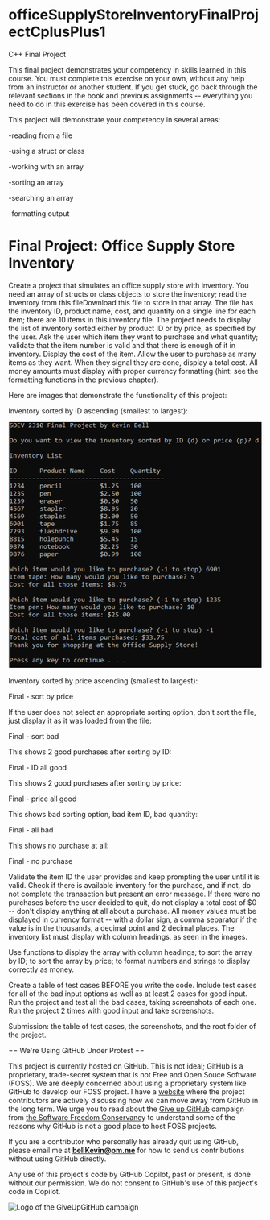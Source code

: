 # officeSupplyStoreInventoryFinalProjectCplusPlus1

C++ Final Project

This final project demonstrates your competency in skills learned in this course. You must complete this exercise on your own, without any help from an instructor or another student. If you get stuck, go back through the relevant sections in the book and previous assignments -- everything you need to do in this exercise has been covered in this course.

This project will demonstrate your competency in several areas: 

-reading from a file

-using a struct or class

-working with an array

-sorting an array

-searching an array

-formatting output
 

# Final Project: Office Supply Store Inventory

Create a project that simulates an office supply store with inventory. You need an array of structs or class objects to store the inventory; read the inventory from this fileDownload this file to store in that array. The file has the inventory ID, product name, cost, and quantity on a single line for each item; there are 10 items in this inventory file. The project needs to display the list of inventory sorted either by product ID or by price, as specified by the user. Ask the user which item they want to purchase and what quantity; validate that the item number is valid and that there is enough of it in inventory. Display the cost of the item. Allow the user to purchase as many items as they want. When they signal they are done, display a total cost. All money amounts must display with proper currency formatting (hint: see the formatting functions in the previous chapter). 

Here are images that demonstrate the functionality of this project:

Inventory sorted by ID ascending (smallest to largest):

![Final - sort by ID](https://github.com/bell-kevin/officeSupplyStoreInventoryFinalProjectCplusPlus1/blob/main/final.PNG)   

Inventory sorted by price ascending (smallest to largest):

Final - sort by price

If the user does not select an appropriate sorting option, don't sort the file, just display it as it was loaded from the file:

Final - sort bad

This shows 2 good purchases after sorting by ID:

Final - ID all good    

This shows 2 good purchases after sorting by price:

Final - price all good

This shows bad sorting option, bad item ID, bad quantity:

Final - all bad 

This shows no purchase at all:

Final - no purchase

Validate the item ID the user provides and keep prompting the user until it is valid. Check if there is available inventory for the purchase, and if not, do not complete the transaction but present an error message. If there were no purchases before the user decided to quit, do not display a total cost of $0 -- don't display anything at all about a purchase. All money values must be displayed in currency format -- with a dollar sign, a comma separator if the value is in the thousands, a decimal point and 2 decimal places. The inventory list must display with column headings, as seen in the images.

Use functions to display the array with column headings; to sort the array by ID; to sort the array by price; to format numbers and strings to display correctly as money.

Create a table of test cases BEFORE you write the code. Include test cases for all of the bad input options as well as at least 2 cases for good input. Run the project and test all the bad cases, taking screenshots of each one. Run the project 2 times with good input and take screenshots.

 

Submission: the table of test cases, the screenshots, and the root folder of the project.

== We're Using GitHub Under Protest ==

This project is currently hosted on GitHub.  This is not ideal; GitHub is a
proprietary, trade-secret system that is not Free and Open Souce Software
(FOSS).  We are deeply concerned about using a proprietary system like GitHub
to develop our FOSS project. I have a [website](https://bellKevin.me) where the
project contributors are actively discussing how we can move away from GitHub
in the long term.  We urge you to read about the [Give up GitHub](https://GiveUpGitHub.org) campaign 
from [the Software Freedom Conservancy](https://sfconservancy.org) to understand some of the reasons why GitHub is not 
a good place to host FOSS projects.

If you are a contributor who personally has already quit using GitHub, please
email me at **bellKevin@pm.me** for how to send us contributions without
using GitHub directly.

Any use of this project's code by GitHub Copilot, past or present, is done
without our permission.  We do not consent to GitHub's use of this project's
code in Copilot.

![Logo of the GiveUpGitHub campaign](https://sfconservancy.org/img/GiveUpGitHub.png)
